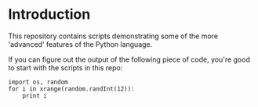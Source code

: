# Introduction #

This repository contains scripts demonstrating some of the more 'advanced' features of the Python language.

If you can figure out the output of the following piece of code, you're good to start with the scripts in this repo: 

~~~~
import os, random
for i in xrange(random.randInt(12)):
	print i
~~~~
